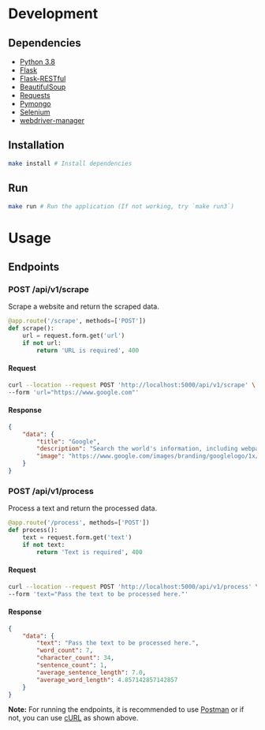 # Development

## Dependencies

- [Python 3.8](https://www.python.org/downloads/release/python-380/)
- [Flask](https://flask.palletsprojects.com/en/1.1.x/)
- [Flask-RESTful](https://flask-restful.readthedocs.io/en/latest/)
- [BeautifulSoup](https://www.crummy.com/software/BeautifulSoup/bs4/doc/)
- [Requests](https://requests.readthedocs.io/en/master/)
- [Pymongo](https://pymongo.readthedocs.io/en/stable/)
- [Selenium](https://selenium-python.readthedocs.io/)
- [webdriver-manager](https://pypi.org/project/webdriver-manager/)

## Installation

```bash
make install # Install dependencies
```

## Run

```bash
make run # Run the application (If not working, try `make run3`)
```

# Usage

## Endpoints

### POST /api/v1/scrape

Scrape a website and return the scraped data.
```Python
@app.route('/scrape', methods=['POST'])
def scrape():
    url = request.form.get('url')
    if not url:
        return 'URL is required', 400
```

#### Request

```bash
curl --location --request POST 'http://localhost:5000/api/v1/scrape' \
--form 'url="https://www.google.com"'
```

#### Response

```json
{
    "data": {
        "title": "Google",
        "description": "Search the world's information, including webpages, images, videos and more. Google has many special features to help you find exactly what you're looking for.",
        "image": "https://www.google.com/images/branding/googlelogo/1x/googlelogo_white_background_color_272x92dp.png"
    }
}
```

### POST /api/v1/process

Process a text and return the processed data.
```Python
@app.route('/process', methods=['POST'])
def process():
    text = request.form.get('text')
    if not text:
        return 'Text is required', 400
```

#### Request

```bash
curl --location --request POST 'http://localhost:5000/api/v1/process' \
--form 'text="Pass the text to be processed here."'
```

#### Response

```json
{
    "data": {
        "text": "Pass the text to be processed here.",
        "word_count": 7,
        "character_count": 34,
        "sentence_count": 1,
        "average_sentence_length": 7.0,
        "average_word_length": 4.857142857142857
    }
}
```

**Note:** For running the endpoints, it is recommended to use [Postman](https://www.postman.com/downloads/) or if not, you can use [cURL](https://curl.haxx.se/download.html) as shown above.